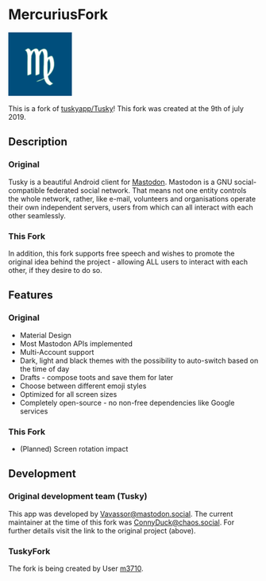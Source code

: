 # MercuriusFork
![](/fastlane/metadata/android/en-US/images/mercurius_logo-s.png)

This is a fork of [tuskyapp/Tusky](https://github.com/tuskyapp/Tusky)!
This fork was created at the 9th of july 2019.

## Description
### Original
Tusky is a beautiful Android client for [Mastodon](https://github.com/tootsuite/mastodon). Mastodon is a GNU social-compatible federated social network. That means not one entity controls the whole network, rather, like e-mail, volunteers and organisations operate their own independent servers, users from which can all interact with each other seamlessly.
### This Fork
In addition, this fork supports free speech and wishes to promote the original idea behind the project - allowing ALL users to interact with each other, if they desire to do so.

## Features
### Original
- Material Design
- Most Mastodon APIs implemented
- Multi-Account support
- Dark, light and black themes with the possibility to auto-switch based on the time of day
- Drafts - compose toots and save them for later
- Choose between different emoji styles
- Optimized for all screen sizes
- Completely open-source - no non-free dependencies like Google services
### This Fork
 - (Planned) Screen rotation impact


## Development
### Original development team (Tusky)
This app was developed by [Vavassor@mastodon.social](https://mastodon.social/@Vavassor).
The current maintainer at the time of this fork was [ConnyDuck@chaos.social](https://chaos.social/@ConnyDuck).
For further details visit the link to the original project (above).
### TuskyFork
The fork is being created by User [m3710](https://github.com/m3710).

###

